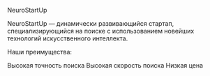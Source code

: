 NeuroStartUp


NeuroStartUp — динамически развивающийся стартап, специализирующийся на поиске с использованием новейших технологий искусственного интеллекта.

Наши преимущества:

Высокая точность поиска
Высокая скорость поиска
Низкая цена
